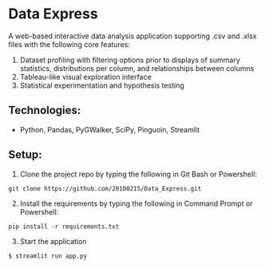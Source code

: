 # Data Express

A web-based interactive data analysis application supporting .csv and .xlsx files with the following core features: 

1. Dataset profiling with filtering options prior to displays of summary statistics, distributions per column, and relationships between columns 
2. Tableau-like visual exploration interface
3. Statistical experimentation and hypothesis testing

## Technologies:

- Python, Pandas, PyGWalker, SciPy, Pinguoin, Streamlit

## Setup:

1. Clone the project repo by typing the following in Git Bash or Powershell:

```
git clone https://github.com/20100215/Data_Express.git
```

2. Install the requirements by typing the following in Command Prompt or Powershell:

```
pip install -r requirements.txt
```

3. Start the application

```
$ streamlit run app.py
```

